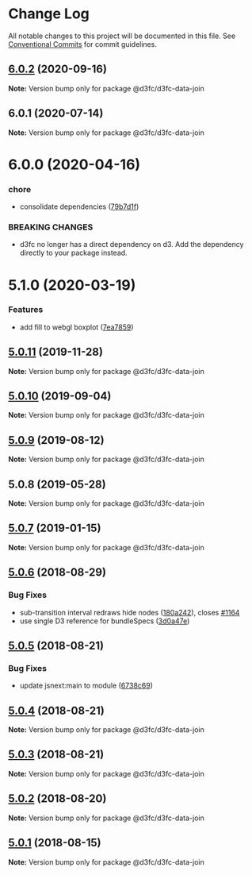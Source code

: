 # Change Log

All notable changes to this project will be documented in this file.
See [Conventional Commits](https://conventionalcommits.org) for commit guidelines.

## [6.0.2](https://github.com/d3fc/d3fc/compare/@d3fc/d3fc-data-join@6.0.1...@d3fc/d3fc-data-join@6.0.2) (2020-09-16)

**Note:** Version bump only for package @d3fc/d3fc-data-join





## 6.0.1 (2020-07-14)

**Note:** Version bump only for package @d3fc/d3fc-data-join





# 6.0.0 (2020-04-16)


### chore

* consolidate dependencies ([79b7d1f](https://github.com/d3fc/d3fc/commit/79b7d1f))


### BREAKING CHANGES

* d3fc no longer has a direct dependency on d3. Add the
dependency directly to your package instead.





# 5.1.0 (2020-03-19)


### Features

* add fill to webgl boxplot ([7ea7859](https://github.com/d3fc/d3fc/commit/7ea7859))





## [5.0.11](https://github.com/d3fc/d3fc/compare/@d3fc/d3fc-data-join@5.0.10...@d3fc/d3fc-data-join@5.0.11) (2019-11-28)

**Note:** Version bump only for package @d3fc/d3fc-data-join





## [5.0.10](https://github.com/d3fc/d3fc/compare/@d3fc/d3fc-data-join@5.0.9...@d3fc/d3fc-data-join@5.0.10) (2019-09-04)

**Note:** Version bump only for package @d3fc/d3fc-data-join





<a name="5.0.9"></a>
## [5.0.9](https://github.com/d3fc/d3fc/compare/@d3fc/d3fc-data-join@5.0.8...@d3fc/d3fc-data-join@5.0.9) (2019-08-12)




**Note:** Version bump only for package @d3fc/d3fc-data-join

<a name="5.0.8"></a>
## 5.0.8 (2019-05-28)




**Note:** Version bump only for package @d3fc/d3fc-data-join

<a name="5.0.7"></a>
## [5.0.7](https://github.com/d3fc/d3fc/compare/@d3fc/d3fc-data-join@5.0.6...@d3fc/d3fc-data-join@5.0.7) (2019-01-15)




**Note:** Version bump only for package @d3fc/d3fc-data-join

<a name="5.0.6"></a>
## [5.0.6](https://github.com/d3fc/d3fc/compare/@d3fc/d3fc-data-join@5.0.5...@d3fc/d3fc-data-join@5.0.6) (2018-08-29)


### Bug Fixes

* sub-transition interval redraws hide nodes ([180a242](https://github.com/d3fc/d3fc/commit/180a242)), closes [#1164](https://github.com/d3fc/d3fc/issues/1164)
* use single D3 reference for bundleSpecs ([3d0a47e](https://github.com/d3fc/d3fc/commit/3d0a47e))




<a name="5.0.5"></a>
## [5.0.5](https://github.com/d3fc/d3fc/compare/@d3fc/d3fc-data-join@5.0.4...@d3fc/d3fc-data-join@5.0.5) (2018-08-21)


### Bug Fixes

* update jsnext:main to module ([6738c69](https://github.com/d3fc/d3fc/commit/6738c69))




<a name="5.0.4"></a>
## [5.0.4](https://github.com/d3fc/d3fc/compare/@d3fc/d3fc-data-join@5.0.3...@d3fc/d3fc-data-join@5.0.4) (2018-08-21)




**Note:** Version bump only for package @d3fc/d3fc-data-join

<a name="5.0.3"></a>
## [5.0.3](https://github.com/d3fc/d3fc-data-join/compare/@d3fc/d3fc-data-join@5.0.2...@d3fc/d3fc-data-join@5.0.3) (2018-08-21)




**Note:** Version bump only for package @d3fc/d3fc-data-join

<a name="5.0.2"></a>
## [5.0.2](https://github.com/d3fc/d3fc/compare/@d3fc/d3fc-data-join@5.0.1...@d3fc/d3fc-data-join@5.0.2) (2018-08-20)




**Note:** Version bump only for package @d3fc/d3fc-data-join

<a name="5.0.1"></a>
## [5.0.1](https://github.com/d3fc/d3fc/compare/@d3fc/d3fc-data-join@5.0.0...@d3fc/d3fc-data-join@5.0.1) (2018-08-15)




**Note:** Version bump only for package @d3fc/d3fc-data-join
